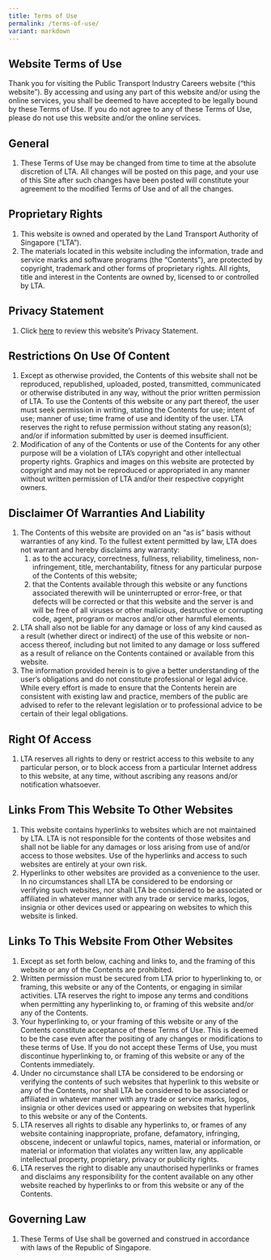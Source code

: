 ```yaml
---
title: Terms of Use
permalink: /terms-of-use/
variant: markdown
---
```

Website Terms of Use
--------------------

Thank you for visiting the Public Transport Industry Careers website (“this website”). By accessing and using any part of this website and/or using the online services, you shall be deemed to have accepted to be legally bound by these Terms of Use. If you do not agree to any of these Terms of Use, please do not use this website and/or the online services.

General
-------

1.  These Terms of Use may be changed from time to time at the absolute discretion of LTA. All changes will be posted on this page, and your use of this Site after such changes have been posted will constitute your agreement to the modified Terms of Use and of all the changes.

Proprietary Rights
------------------

1.  This website is owned and operated by the Land Transport Authority of Singapore (“LTA”).
2.  The materials located in this website including the information, trade and service marks and software programs (the “Contents”), are protected by copyright, trademark and other forms of proprietary rights. All rights, title and interest in the Contents are owned by, licensed to or controlled by LTA.

Privacy Statement
-----------------

1.  Click [here](https://www.ptcareers.gov.sg/privacy-statement/) to review this website’s Privacy Statement.

Restrictions On Use Of Content
------------------------------

1.  Except as otherwise provided, the Contents of this website shall not be reproduced, republished, uploaded, posted, transmitted, communicated or otherwise distributed in any way, without the prior written permission of LTA. To use the Contents of this website or any part thereof, the user must seek permission in writing, stating the Contents for use; intent of use; manner of use; time frame of use and identity of the user. LTA reserves the right to refuse permission without stating any reason(s); and/or if information submitted by user is deemed insufficient.
2.  Modification of any of the Contents or use of the Contents for any other purpose will be a violation of LTA’s copyright and other intellectual property rights. Graphics and images on this website are protected by copyright and may not be reproduced or appropriated in any manner without written permission of LTA and/or their respective copyright owners.

Disclaimer Of Warranties And Liability
--------------------------------------

1.  The Contents of this website are provided on an “as is” basis without warranties of any kind. To the fullest extent permitted by law, LTA does not warrant and hereby disclaims any warranty:
    1.  as to the accuracy, correctness, fullness, reliability, timeliness, non-infringement, title, merchantability, fitness for any particular purpose of the Contents of this website;
    2.  that the Contents available through this website or any functions associated therewith will be uninterrupted or error-free, or that defects will be corrected or that this website and the server is and will be free of all viruses or other malicious, destructive or corrupting code, agent, program or macros and/or other harmful elements.
2.  LTA shall also not be liable for any damage or loss of any kind caused as a result (whether direct or indirect) of the use of this website or non-access thereof, including but not limited to any damage or loss suffered as a result of reliance on the Contents contained or available from this website.
3.  The information provided herein is to give a better understanding of the user’s obligations and do not constitute professional or legal advice. While every effort is made to ensure that the Contents herein are consistent with existing law and practice, members of the public are advised to refer to the relevant legislation or to professional advice to be certain of their legal obligations.

Right Of Access
---------------

1.  LTA reserves all rights to deny or restrict access to this website to any particular person, or to block access from a particular Internet address to this website, at any time, without ascribing any reasons and/or notification whatsoever.

Links From This Website To Other Websites
-----------------------------------------

1.  This website contains hyperlinks to websites which are not maintained by LTA. LTA is not responsible for the contents of those websites and shall not be liable for any damages or loss arising from use of and/or access to those websites. Use of the hyperlinks and access to such websites are entirely at your own risk.
2.  Hyperlinks to other websites are provided as a convenience to the user. In no circumstances shall LTA be considered to be endorsing or verifying such websites, nor shall LTA be considered to be associated or affiliated in whatever manner with any trade or service marks, logos, insignia or other devices used or appearing on websites to which this website is linked.

Links To This Website From Other Websites
-----------------------------------------

1.  Except as set forth below, caching and links to, and the framing of this website or any of the Contents are prohibited.
2.  Written permission must be secured from LTA prior to hyperlinking to, or framing, this website or any of the Contents, or engaging in similar activities. LTA reserves the right to impose any terms and conditions when permitting any hyperlinking to, or framing of this website and/or any of the Contents.
3.  Your hyperlinking to, or your framing of this website or any of the Contents constitute acceptance of these Terms of Use. This is deemed to be the case even after the positing of any changes or modifications to these terms of Use. If you do not accept these Terms of Use, you must discontinue hyperlinking to, or framing of this website or any of the Contents immediately.
4.  Under no circumstance shall LTA be considered to be endorsing or verifying the contents of such websites that hyperlink to this website or any of the Contents, nor shall LTA be considered to be associated or affiliated in whatever manner with any trade or service marks, logos, insignia or other devices used or appearing on websites that hyperlink to this website or any of the Contents.
5.  LTA reserves all rights to disable any hyperlinks to, or frames of any website containing inappropriate, profane, defamatory, infringing, obscene, indecent or unlawful topics, names, material or information, or material or information that violates any written law, any applicable intellectual property, proprietary, privacy or publicity rights.
6.  LTA reserves the right to disable any unauthorised hyperlinks or frames and disclaims any responsibility for the content available on any other website reached by hyperlinks to or from this website or any of the Contents.

Governing Law
-------------

1.  These Terms of Use shall be governed and construed in accordance with laws of the Republic of Singapore.